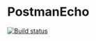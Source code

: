 # PostmanEcho
[![Build status](https://ci.appveyor.com/api/projects/status/dvunx93i0hxnifd5/branch/main?svg=true)](https://ci.appveyor.com/project/TatiLarina/postmanecho/branch/main)

